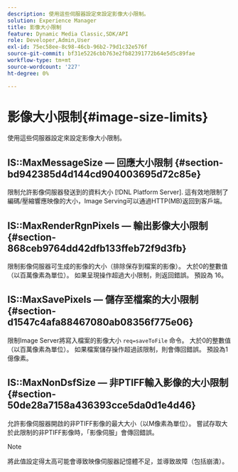 ```yaml
---
description: 使用這些伺服器設定來設定影像大小限制。
solution: Experience Manager
title: 影像大小限制
feature: Dynamic Media Classic,SDK/API
role: Developer,Admin,User
exl-id: 75ec58ee-8c98-46cb-96b2-79d1c32e576f
source-git-commit: bf31e5226cbb763e2fb82391772b64e5d5c89fae
workflow-type: tm+mt
source-wordcount: '227'
ht-degree: 0%

---
```


# 影像大小限制{#image-size-limits}

使用這些伺服器設定來設定影像大小限制。

## IS::MaxMessageSize — 回應大小限制 {#section-bd942385d4d144cd904003695d72c85e}

限制允許影像伺服器發送到的資料大小 [!DNL Platform Server]. 這有效地限制了編碼/壓縮響應映像的大小，Image Serving可以通過HTTP(MB)返回到客戶端。

## IS::MaxRenderRgnPixels — 輸出影像大小限制 {#section-868ceb9764dd42dfb133ffeb72f9d3fb}

限制影像伺服器可生成的影像的大小（排除保存到檔案的影像）。 大於0的整數值（以百萬像素為單位）。 如果呈現操作超過大小限制，則返回錯誤。 預設為 16。

## IS::MaxSavePixels — 儲存至檔案的大小限制 {#section-d1547c4afa88467080ab08356f775e06}

限制Image Server將寫入檔案的影像大小 `req=saveToFile` 命令。 大於0的整數值（以百萬像素為單位）。 如果檔案儲存操作超過該限制，則會傳回錯誤。 預設為1億像素。

## IS::MaxNonDsfSize — 非PTIFF輸入影像的大小限制 {#section-50de28a7158a436393cce5da0d1e4d46}

允許影像伺服器開啟的非PTIFF影像的最大大小（以M像素為單位）。 嘗試存取大於此限制的非PTIFF影像時，「影像伺服」會傳回錯誤。

>[!NOTE]
>
>將此值設定得太高可能會導致映像伺服器記憶體不足，並導致故障（包括崩潰）。
